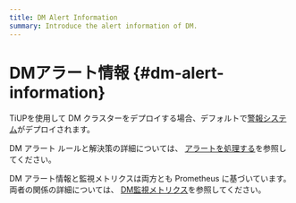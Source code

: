 ```yaml
---
title: DM Alert Information
summary: Introduce the alert information of DM.
---
```


# DMアラート情報 {#dm-alert-information}

TiUPを使用して DM クラスターをデプロイする場合、デフォルトで[警報システム](/dm/migrate-data-using-dm.md#step-8-monitor-the-task-and-check-logs)がデプロイされます。

DM アラート ルールと解決策の詳細については、 [アラートを処理する](/dm/dm-handle-alerts.md)を参照してください。

DM アラート情報と監視メトリクスは両方とも Prometheus に基づいています。両者の関係の詳細については、 [DM監視メトリクス](/dm/monitor-a-dm-cluster.md)を参照してください。
